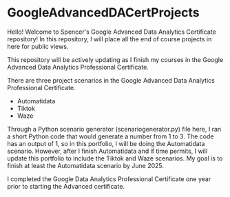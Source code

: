 # GoogleAdvancedDACertProjects

Hello! Welcome to Spencer's Google Advanced Data Analytics Certificate repository!
In this repository, I will place all the end of course projects in here for public views. 

This repository will be actively updating as I finish my courses in the Google Advanced Data Analytics Professional Certificate.

There are three project scenarios in the Google Advanced Data Analytics Professional Certificate.
- Automatidata
- Tiktok
- Waze

Through a Python scenario generator (scenariogenerator.py) file here, I ran a short Python code that would generate a number from 1 to 3. The code has an output of 1, so in this portfolio, I will be doing the Automatidata scenario. However, after I finish Automatidata and if time permits, I will update this portfolio to include the Tiktok and Waze scenarios. My goal is to finish at least the Automatidata scenario by June 2025. 

I completed the Google Data Analytics Professional Certificate one year prior to starting the Advanced certificate.

